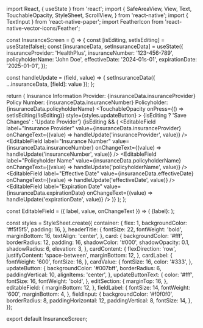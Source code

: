 import React, { useState } from 'react';
import {
  SafeAreaView,
  View,
  Text,
  TouchableOpacity,
  StyleSheet,
  ScrollView,
} from 'react-native';
import { TextInput } from 'react-native-paper';
import FeatherIcon from 'react-native-vector-icons/Feather';

const InsuranceScreen = () => {
  const [isEditing, setIsEditing] = useState(false);
  const [insuranceData, setInsuranceData] = useState({
    insuranceProvider: 'HealthPlus',
    insuranceNumber: '123-456-789',
    policyholderName: 'John Doe',
    effectiveDate: '2024-01s-01',
    expirationDate: '2025-01-01',
  });

  const handleUpdate = (field, value) => {
    setInsuranceData({ ...insuranceData, [field]: value });
  };

  return (
    <SafeAreaView style={styles.container}>
      <Text style={styles.headerTitle}>Insurance Information</Text>
      <View style={styles.card}>
        <View style={styles.cardContent}>
          <Text style={styles.cardLabel}>Provider:</Text>
          <Text style={styles.cardValue}>{insuranceData.insuranceProvider}</Text>
        </View>
        <View style={styles.cardContent}>
          <Text style={styles.cardLabel}>Policy Number:</Text>
          <Text style={styles.cardValue}>{insuranceData.insuranceNumber}</Text>
        </View>
        <View style={styles.cardContent}>
          <Text style={styles.cardLabel}>Policyholder:</Text>
          <Text style={styles.cardValue}>{insuranceData.policyholderName}</Text>
        </View>
        <TouchableOpacity
          onPress={() => setIsEditing(!isEditing)}
          style={styles.updateButton}
        >
          <Text style={styles.updateButtonText}>
            {isEditing ? 'Save Changes' : 'Update Provider'}
          </Text>
        </TouchableOpacity>
        {isEditing && (
          <ScrollView style={styles.editSection}>
            <EditableField
              label="Insurance Provider"
              value={insuranceData.insuranceProvider}
              onChangeText={(value) => handleUpdate('insuranceProvider', value)}
            />
            <EditableField
              label="Insurance Number"
              value={insuranceData.insuranceNumber}
              onChangeText={(value) => handleUpdate('insuranceNumber', value)}
            />
            <EditableField
              label="Policyholder Name"
              value={insuranceData.policyholderName}
              onChangeText={(value) => handleUpdate('policyholderName', value)}
            />
            <EditableField
              label="Effective Date"
              value={insuranceData.effectiveDate}
              onChangeText={(value) => handleUpdate('effectiveDate', value)}
            />
            <EditableField
              label="Expiration Date"
              value={insuranceData.expirationDate}
              onChangeText={(value) => handleUpdate('expirationDate', value)}
            />
          </ScrollView>
        )}
      </View>
    </SafeAreaView>
  );
};

const EditableField = ({ label, value, onChangeText }) => (
  <View style={styles.editableField}>
    <Text style={styles.fieldLabel}>{label}:</Text>
    <TextInput
      value={value}
      onChangeText={onChangeText}
      style={styles.fieldInput}
    />
  </View>
);

const styles = StyleSheet.create({
  container: {
    flex: 1,
    backgroundColor: '#f5f5f5',
    padding: 16,
  },
  headerTitle: {
    fontSize: 22,
    fontWeight: 'bold',
    marginBottom: 16,
    textAlign: 'center',
  },
  card: {
    backgroundColor: '#fff',
    borderRadius: 12,
    padding: 16,
    shadowColor: '#000',
    shadowOpacity: 0.1,
    shadowRadius: 6,
    elevation: 3,
  },
  cardContent: {
    flexDirection: 'row',
    justifyContent: 'space-between',
    marginBottom: 12,
  },
  cardLabel: {
    fontWeight: '600',
    fontSize: 16,
  },
  cardValue: {
    fontSize: 16,
    color: '#333',
  },
  updateButton: {
    backgroundColor: '#007bff',
    borderRadius: 6,
    paddingVertical: 10,
    alignItems: 'center',
  },
  updateButtonText: {
    color: '#fff',
    fontSize: 16,
    fontWeight: 'bold',
  },
  editSection: {
    marginTop: 16,
  },
  editableField: {
    marginBottom: 12,
  },
  fieldLabel: {
    fontSize: 14,
    fontWeight: '600',
    marginBottom: 4,
  },
  fieldInput: {
    backgroundColor: '#f0f0f0',
    borderRadius: 8,
    paddingHorizontal: 12,
    paddingVertical: 8,
    fontSize: 14,
  },
});

export default InsuranceScreen;
